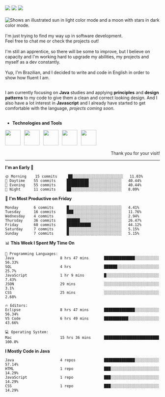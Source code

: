 <!-- Social Media -->
[<img src="https://img.shields.io/badge/linkedin-%230077B5.svg?style=for-the-badge&logo=linkedin&logoColor=white" heigth="auto" width="auto">](https://www.linkedin.com/in/lucaspinarj/)
[<img src="https://img.shields.io/badge/WhatsApp-25D366?style=for-the-badge&logo=whatsapp&logoColor=white" heigth="auto" width="auto">](https://wa.me/5521970362496?text=Hi,%20Lucas!)
[<img src="https://img.shields.io/badge/Skype-%2300AFF0.svg?style=for-the-badge&logo=Skype&logoColor=white" heigth="auto" width="auto">](https://join.skype.com/invite/klGAaRZtfkEh)
---
<picture>
  <source media="(prefers-color-scheme: dark)" srcset="https://readme-typing-svg.herokuapp.com?size=16&duration=2000&color=C8D0D8&background=FFFFFF00&vCenter=true&width=160&height=30&lines=Hello+there!+%F0%9F%91%8B%F0%9F%8F%BC">
  <source media="(prefers-color-scheme: light)" srcset="https://readme-typing-svg.herokuapp.com?size=16&duration=2000&color=000000&background=FFFFFF00&vCenter=true&width=160&height=30&lines=Hello+there!+%F0%9F%91%8B%F0%9F%8F%BC">
  <img alt="Shows an illustrated sun in light color mode and a moon with stars in dark color mode." src="https://user-images.githubusercontent.com/25423296/163456779-a8556205-d0a5-45e2-ac17-42d089e3c3f8.png">
</picture> <br><br>
I'm just trying to find my way up in software development. <br>
Feel free to chat me or check the projects out!
<br><br>
I'm still an apprentice, so there will be some to improve, but I believe on capacity and I'm working hard to upgrade my abilities, my projects and myself as a dev constantly.
<br><br>
Yup, I'm Brazilian, and I decided to write and code in English in order to show how fluent I am.
<br><br>

I am currently focusing on **Java** studies and applying **principles** and **design patterns** to my code to give them a clean and correct looking design. And I also have a lot interest in **Javascript** and I already have started to get comfortable with the language, _projects coming soon_. 
<br><br>

* **Technologies and Tools** <br>
<!-- Technologies and Tools -->
<p>
<img src="https://cdn.jsdelivr.net/gh/devicons/devicon/icons/html5/html5-original.svg" heigth="50" width="50"/> &nbsp;
<img src="https://cdn.jsdelivr.net/gh/devicons/devicon/icons/javascript/javascript-original.svg" heigth="50" width="50"/> &nbsp;
<img src="https://cdn.jsdelivr.net/gh/devicons/devicon/icons/java/java-original.svg" heigth="50" width="50"/> &nbsp;
<img src="https://cdn.jsdelivr.net/gh/devicons/devicon/icons/mysql/mysql-original-wordmark.svg" heigth="50" width="50"/> &nbsp;
<img src="https://cdn.jsdelivr.net/gh/devicons/devicon/icons/git/git-original.svg" heigth="50" width="50"/> &nbsp;
</p>
<p align="right">
Thank you for your visit!
</p>

---

<!--START_SECTION:waka-->
**I'm an Early 🐤** 

```text
🌞 Morning    15 commits     ██░░░░░░░░░░░░░░░░░░░░░░░   11.03% 
🌆 Daytime    55 commits     ██████████░░░░░░░░░░░░░░░   40.44% 
🌃 Evening    55 commits     ██████████░░░░░░░░░░░░░░░   40.44% 
🌙 Night      11 commits     ██░░░░░░░░░░░░░░░░░░░░░░░   8.09%

```
📅 **I'm Most Productive on Friday** 

```text
Monday       6 commits      █░░░░░░░░░░░░░░░░░░░░░░░░   4.41% 
Tuesday      16 commits     ███░░░░░░░░░░░░░░░░░░░░░░   11.76% 
Wednesday    4 commits      ░░░░░░░░░░░░░░░░░░░░░░░░░   2.94% 
Thursday     36 commits     ██████░░░░░░░░░░░░░░░░░░░   26.47% 
Friday       60 commits     ███████████░░░░░░░░░░░░░░   44.12% 
Saturday     7 commits      █░░░░░░░░░░░░░░░░░░░░░░░░   5.15% 
Sunday       7 commits      █░░░░░░░░░░░░░░░░░░░░░░░░   5.15%

```


📊 **This Week I Spent My Time On** 

```text
💬 Programming Languages: 
Java                     8 hrs 47 mins       ██████████████░░░░░░░░░░░   56.33% 
SQL                      4 hrs               ██████░░░░░░░░░░░░░░░░░░░   25.7% 
JavaScript               1 hr 9 mins         █░░░░░░░░░░░░░░░░░░░░░░░░   7.43% 
JSON                     29 mins             ░░░░░░░░░░░░░░░░░░░░░░░░░   3.1% 
CSS                      25 mins             ░░░░░░░░░░░░░░░░░░░░░░░░░   2.68%

🔥 Editors: 
Eclipse                  8 hrs 47 mins       ██████████████░░░░░░░░░░░   56.34% 
VS Code                  6 hrs 49 mins       ███████████░░░░░░░░░░░░░░   43.66%

💻 Operating System: 
Mac                      15 hrs 36 mins      █████████████████████████   100.0%

```

**I Mostly Code in Java** 

```text
Java                     4 repos             ██████████████░░░░░░░░░░░   57.14% 
HTML                     1 repo              ███░░░░░░░░░░░░░░░░░░░░░░   14.29% 
JavaScript               1 repo              ███░░░░░░░░░░░░░░░░░░░░░░   14.29% 
CSS                      1 repo              ███░░░░░░░░░░░░░░░░░░░░░░   14.29%

```



<!--END_SECTION:waka-->
